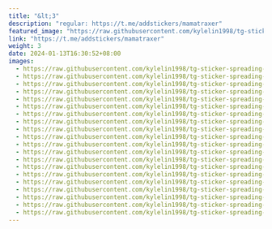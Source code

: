 ```yaml
---
title: "&lt;3"
description: "regular: https://t.me/addstickers/mamatraxer"
featured_image: "https://raw.githubusercontent.com/kylelin1998/tg-sticker-spreading-worldwide-images/main/img/62c41842-c4a7-46e3-b497-1684960ef878.jpg"
link: "https://t.me/addstickers/mamatraxer"
weight: 3
date: 2024-01-13T16:30:52+08:00
images:
  - https://raw.githubusercontent.com/kylelin1998/tg-sticker-spreading-worldwide-images/main/img/62c41842-c4a7-46e3-b497-1684960ef878.jpg
  - https://raw.githubusercontent.com/kylelin1998/tg-sticker-spreading-worldwide-images/main/img/717d1f05-8a42-4ba9-991b-db79136530ea.jpg
  - https://raw.githubusercontent.com/kylelin1998/tg-sticker-spreading-worldwide-images/main/img/0a37f74e-68d8-4b87-a994-6109d54d6be8.jpg
  - https://raw.githubusercontent.com/kylelin1998/tg-sticker-spreading-worldwide-images/main/img/9e9caa98-868f-4478-a5ee-76036d520df7.jpg
  - https://raw.githubusercontent.com/kylelin1998/tg-sticker-spreading-worldwide-images/main/img/54619236-5e42-4cc0-8609-1476b517ba55.jpg
  - https://raw.githubusercontent.com/kylelin1998/tg-sticker-spreading-worldwide-images/main/img/a5089121-2eb3-4f21-b761-06ce4a51b2fd.jpg
  - https://raw.githubusercontent.com/kylelin1998/tg-sticker-spreading-worldwide-images/main/img/4930080a-1050-4038-941d-015cc4d8808f.jpg
  - https://raw.githubusercontent.com/kylelin1998/tg-sticker-spreading-worldwide-images/main/img/f3dfed4d-04df-4e8c-b024-938e8caf30d2.jpg
  - https://raw.githubusercontent.com/kylelin1998/tg-sticker-spreading-worldwide-images/main/img/fe25e6dd-4805-48e6-b2ae-233364c0a1dc.jpg
  - https://raw.githubusercontent.com/kylelin1998/tg-sticker-spreading-worldwide-images/main/img/fbf458d9-868f-4c15-b2b9-0f266e069e48.jpg
  - https://raw.githubusercontent.com/kylelin1998/tg-sticker-spreading-worldwide-images/main/img/0fb92027-f4fd-4a88-a886-8338da0dbc40.jpg
  - https://raw.githubusercontent.com/kylelin1998/tg-sticker-spreading-worldwide-images/main/img/0dfad2ed-35ce-429b-ae59-f1b456cbfe4d.jpg
  - https://raw.githubusercontent.com/kylelin1998/tg-sticker-spreading-worldwide-images/main/img/d9846c0c-74b7-41ee-8265-f4a67a93c468.jpg
  - https://raw.githubusercontent.com/kylelin1998/tg-sticker-spreading-worldwide-images/main/img/45dad492-bcf3-4eee-87be-ccaa85e0767c.jpg
  - https://raw.githubusercontent.com/kylelin1998/tg-sticker-spreading-worldwide-images/main/img/cf4273a4-f56f-47f6-9cfb-70a7f8bdc8d0.jpg
  - https://raw.githubusercontent.com/kylelin1998/tg-sticker-spreading-worldwide-images/main/img/b065e657-f627-4611-ad0f-08d3e8b0e2e4.jpg
  - https://raw.githubusercontent.com/kylelin1998/tg-sticker-spreading-worldwide-images/main/img/210df14a-5244-4fa0-83eb-7dcde7f877b0.jpg
  - https://raw.githubusercontent.com/kylelin1998/tg-sticker-spreading-worldwide-images/main/img/643f85c2-2238-4b76-805a-2305c9a6c5cc.jpg
  - https://raw.githubusercontent.com/kylelin1998/tg-sticker-spreading-worldwide-images/main/img/d2780bb4-0846-4ebc-9ede-e1245cd63fa4.jpg
  - https://raw.githubusercontent.com/kylelin1998/tg-sticker-spreading-worldwide-images/main/img/2a41db50-3ef7-4146-95f3-5cef21e32a6c.jpg
---
```

